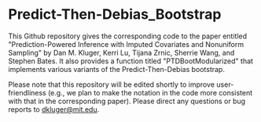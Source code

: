# Predict-Then-Debias_Bootstrap

This Github repository gives the corresponding code to the paper entitled "Prediction-Powered Inference with Imputed Covariates and Nonuniform Sampling" by Dan M. Kluger, Kerri Lu, Tijana Zrnic, Sherrie Wang, and Stephen Bates. It also provides a function titled "PTDBootModularized" that implements various variants of the Predict-Then-Debias bootstrap.

Please note that this repository will be edited shortly to improve user-friendliness (e.g., we plan to make the notation in the code more consistent with that in the corresponding paper). Please direct any questions or bug reports to dkluger@mit.edu.
